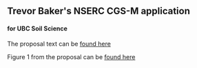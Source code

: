 ## Trevor Baker's NSERC CGS-M application
#### for UBC Soil Science

The proposal text can be [found here](https://trevor-baker.github.io/CGS_M/CGS-M-proposal_Baker_final.pdf)

Figure 1 from the proposal can be [found here](https://trevor-baker.github.io/CGS_M/Baker_CGS-M_Fig1.pdf)

